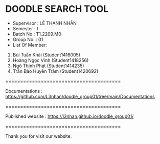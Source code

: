 DOODLE SEARCH TOOL
=======================================
+ Supervisor	: LÊ THANH NHÂN
+ Semester	: I	
+ Batch No	: T1.2209.M0
+ Group No:	: 01
+ List Of Member:
1. Bùi Tuấn Khải  		(Student1416005)
2. Hoàng Ngọc Vinh  		(Student1418256)
3. Ngô Thịnh Phát 	(Student1414235)
4. Trần Bảo Huyền Trâm (Student1420692)

=======================================

Documentations : https://github.com/L3nhan/doodle_group01/tree/main/Documentations

=======================================

Published website : https://l3nhan.github.io/doodle_group01/

=======================================

Thank you for visit our website.
